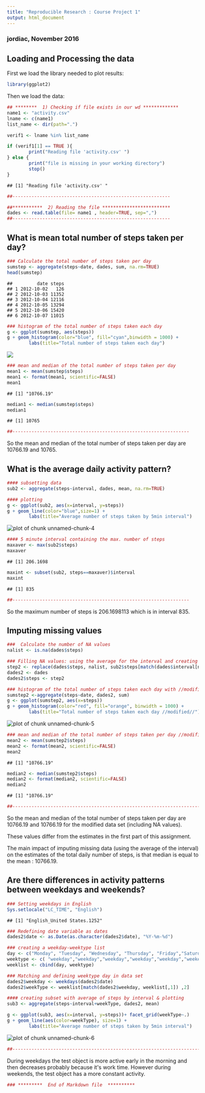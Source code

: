 ```yaml
---
title: "Reproducible Research : Course Project 1"
output: html_document
---
```

### jordiac, November 2016



## Loading and Processing the data

First we load the library needed to plot results: 

```r
library(ggplot2)
```


Then we load the data:

```r
## ********  1) Checking if file exists in our wd *************
name1 <- "activity.csv"
lname <- c(name1)
list_name <- dir(path=".")

verif1 <- lname %in% list_name

if (verif1[1] == TRUE ){
        print("Reading file 'activity.csv' ")
} else {
        print("file is missing in your working directory")
        stop()
}
```

```
## [1] "Reading file 'activity.csv' "
```

```r
##----------------------------------------------------------

##***********  2) Reading the file *************************
dades <- read.table(file= name1 , header=TRUE, sep=",")
##----------------------------------------------------------
```



## What is mean total number of steps taken per day?


```r
### Calculate the total number of steps taken per day
sumstep <- aggregate(steps~date, dades, sum, na.rm=TRUE)
head(sumstep)
```

```
##         date steps
## 1 2012-10-02   126
## 2 2012-10-03 11352
## 3 2012-10-04 12116
## 4 2012-10-05 13294
## 5 2012-10-06 15420
## 6 2012-10-07 11015
```

```r
### histogram of the total number of steps taken each day
g <- ggplot(sumstep, aes(steps))
g + geom_histogram(color="blue", fill="cyan",binwidth = 1000) +
        labs(title="Total number of steps taken each day")
```
![](RepData_PeerAssessment1/figure/plot1.png)

```r
### mean and median of the total number of steps taken per day
mean1 <- mean(sumstep$steps)
mean1 <- format(mean1, scientific=FALSE)
mean1
```

```
## [1] "10766.19"
```

```r
median1 <- median(sumstep$steps)
median1
```

```
## [1] 10765
```

```r
##-----------------------------------------------------------------
```
So the mean and median of the total number of steps taken per day are 10766.19 and 10765.


## What is the average daily activity pattern?

```r
#### subsetting data
sub2 <- aggregate(steps~interval, dades, mean, na.rm=TRUE)   

#### plotting
g <- ggplot(sub2, aes(x=interval, y=steps))
g + geom_line(color="blue",size=1) +
        labs(title="Average number of steps taken by 5min interval")
```

![plot of chunk unnamed-chunk-4](figure/unnamed-chunk-4-1.png)

```r
#### 5 minute interval containing the max. number of steps
maxaver <- max(sub2$steps)
maxaver
```

```
## [1] 206.1698
```

```r
maxint <- subset(sub2, steps==maxaver)$interval
maxint
```

```
## [1] 835
```

```r
##-----------------------------------------------------------------
```
So the maximum number of steps is 206.1698113 which is in interval 835.


## Imputing missing values


```r
###  Calculate the number of NA values 
nalist <- is.na(dades$steps)

### Filling NA values: using the average for the interval and creating new data set
step2 <- replace(dades$steps, nalist, sub2$steps[match(dades$interval[nalist],sub2$interval)])
dades2 <- dades
dades2$steps <- step2

### histogram of the total number of steps taken each day with //modified data set//
sumstep2 <-aggregate(steps~date, dades2, sum)
g <- ggplot(sumstep2, aes(x=steps))
g + geom_histogram(color="red", fill="orange", binwidth = 1000) +
        labs(title="Total number of steps taken each day //modified//")
```

![plot of chunk unnamed-chunk-5](figure/unnamed-chunk-5-1.png)

```r
### mean and median of the total number of steps taken per day //modified data set//
mean2 <- mean(sumstep2$steps)
mean2 <- format(mean2, scientific=FALSE)
mean2
```

```
## [1] "10766.19"
```

```r
median2 <- median(sumstep2$steps)
median2 <- format(median2, scientific=FALSE)
median2
```

```
## [1] "10766.19"
```

```r
##-----------------------------------------------------------------------------------
```

So the mean and median of the total number of steps taken per day are  10766.19  and  10766.19  for the modified data set (including NA values).

These values differ from the estimates in the first part of this assignment. 

The main impact of imputing missing data (using the average of the interval) on the estimates of the total daily number of steps, is that median is equal to the mean : 10766.19.


## Are there differences in activity patterns between weekdays and weekends?

```r
### Setting weekdays in English
Sys.setlocale("LC_TIME", "English")
```

```
## [1] "English_United States.1252"
```

```r
### Redefining date variable as dates
dades2$date <- as.Date(as.character(dades2$date), "%Y-%m-%d")

### creating a weekday-weektype list
day <- c("Monday", "Tuesday", "Wednesday", "Thursday", "Friday","Saturday", "Sunday")
weektype <- c( "weekday","weekday","weekday","weekday","weekday","weekend","weekend" )
weeklist <- cbind(day, weektype)

### Matching and defining weektype day in data set
dades2$weekday <- weekdays(dades2$date)
dades2$weekType <- weeklist[match(dades2$weekday, weeklist[,1]) ,2]

#### creating subset with average of steps by interval & plotting
sub3 <- aggregate(steps~interval+weekType, dades2, mean)

g <- ggplot(sub3, aes(x=interval, y=steps))+ facet_grid(weekType~.)
g + geom_line(aes(color=weekType), size=1) +
        labs(title="Average number of steps taken by 5min interval")
```

![plot of chunk unnamed-chunk-6](figure/unnamed-chunk-6-1.png)

```r
##-----------------------------------------------------------------------------------
```
During weekdays the test object is more active early in the morning and then decreases probably because it's work time. However during weekends, the test object has a more constant activity.


```r
### *********  End of Markdown file  **********
```
